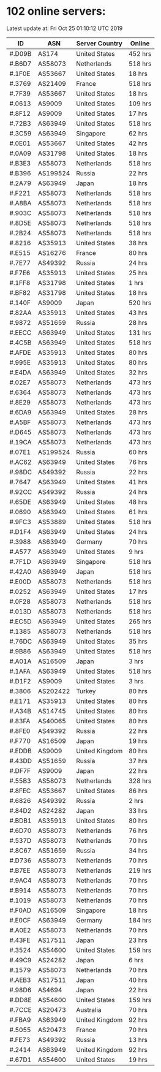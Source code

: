 # 102 online servers:

Latest update at: Fri Oct 25 01:10:12 UTC 2019

| ID | ASN | Server Country | Online |
| -- | --- | -------------- | ------ |
| #.D09B | AS174 | United States | 452 hrs |
| #.B6D7 | AS58073 | Netherlands | 518 hrs |
| #.1F0E | AS53667 | United States | 18 hrs |
| #.3769 | AS21409 | France | 518 hrs |
| #.7F39 | AS53667 | United States | 18 hrs |
| #.0613 | AS9009 | United States | 109 hrs |
| #.8F12 | AS9009 | United States | 17 hrs |
| #.72B3 | AS63949 | United States | 518 hrs |
| #.3C59 | AS63949 | Singapore | 62 hrs |
| #.0E01 | AS53667 | United States | 42 hrs |
| #.0A09 | AS31798 | United States | 18 hrs |
| #.B3E3 | AS58073 | Netherlands | 518 hrs |
| #.B396 | AS199524 | Russia | 22 hrs |
| #.2A79 | AS63949 | Japan | 18 hrs |
| #.F221 | AS58073 | Netherlands | 518 hrs |
| #.A8BA | AS58073 | Netherlands | 518 hrs |
| #.903C | AS58073 | Netherlands | 518 hrs |
| #.8D5E | AS58073 | Netherlands | 518 hrs |
| #.2B24 | AS58073 | Netherlands | 518 hrs |
| #.8216 | AS35913 | United States | 38 hrs |
| #.E515 | AS16276 | France | 80 hrs |
| #.7E77 | AS49392 | Russia | 24 hrs |
| #.F7E6 | AS35913 | United States | 25 hrs |
| #.1FF8 | AS31798 | United States | 1 hrs |
| #.BF82 | AS31798 | United States | 18 hrs |
| #.140F | AS9009 | Japan | 520 hrs |
| #.82AA | AS35913 | United States | 43 hrs |
| #.9872 | AS51659 | Russia | 28 hrs |
| #.EECC | AS63949 | United States | 131 hrs |
| #.4C5B | AS63949 | United States | 518 hrs |
| #.AFDE | AS35913 | United States | 80 hrs |
| #.995E | AS35913 | United States | 80 hrs |
| #.E4DA | AS63949 | United States | 32 hrs |
| #.02E7 | AS58073 | Netherlands | 473 hrs |
| #.6364 | AS58073 | Netherlands | 473 hrs |
| #.8E29 | AS58073 | Netherlands | 473 hrs |
| #.6DA9 | AS63949 | United States | 28 hrs |
| #.A5BF | AS58073 | Netherlands | 473 hrs |
| #.D645 | AS58073 | Netherlands | 473 hrs |
| #.19CA | AS58073 | Netherlands | 473 hrs |
| #.07E1 | AS199524 | Russia | 60 hrs |
| #.AC62 | AS63949 | United States | 76 hrs |
| #.98DC | AS49392 | Russia | 22 hrs |
| #.7647 | AS63949 | United States | 41 hrs |
| #.92CC | AS49392 | Russia | 24 hrs |
| #.65DE | AS63949 | United States | 48 hrs |
| #.0690 | AS63949 | United States | 61 hrs |
| #.9FC3 | AS53889 | United States | 518 hrs |
| #.D1F4 | AS63949 | United States | 24 hrs |
| #.3988 | AS63949 | Germany | 70 hrs |
| #.A577 | AS63949 | United States | 9 hrs |
| #.7F1D | AS63949 | Singapore | 518 hrs |
| #.42A0 | AS63949 | Japan | 518 hrs |
| #.E00D | AS58073 | Netherlands | 518 hrs |
| #.0252 | AS63949 | United States | 17 hrs |
| #.0F28 | AS58073 | Netherlands | 518 hrs |
| #.013D | AS58073 | Netherlands | 518 hrs |
| #.EC5D | AS63949 | United States | 265 hrs |
| #.1385 | AS58073 | Netherlands | 518 hrs |
| #.76DC | AS63949 | United States | 35 hrs |
| #.9B86 | AS63949 | United States | 518 hrs |
| #.A01A | AS16509 | Japan | 3 hrs |
| #.1AFA | AS63949 | United States | 518 hrs |
| #.D1F2 | AS9009 | United States | 3 hrs |
| #.3806 | AS202422 | Turkey | 80 hrs |
| #.E171 | AS35913 | United States | 80 hrs |
| #.A34B | AS14745 | United States | 80 hrs |
| #.83FA | AS40065 | United States | 80 hrs |
| #.8FE0 | AS49392 | Russia | 22 hrs |
| #.F770 | AS16509 | Japan | 19 hrs |
| #.EDDB | AS9009 | United Kingdom | 80 hrs |
| #.43DD | AS51659 | Russia | 37 hrs |
| #.DF7F | AS9009 | Japan | 22 hrs |
| #.55B3 | AS58073 | Netherlands | 328 hrs |
| #.8FEC | AS53667 | United States | 86 hrs |
| #.6826 | AS49392 | Russia | 2 hrs |
| #.84D2 | AS24282 | Japan | 33 hrs |
| #.BDB1 | AS35913 | United States | 80 hrs |
| #.6D70 | AS58073 | Netherlands | 76 hrs |
| #.537D | AS58073 | Netherlands | 70 hrs |
| #.8C67 | AS51659 | Russia | 34 hrs |
| #.D736 | AS58073 | Netherlands | 70 hrs |
| #.B7EE | AS58073 | Netherlands | 219 hrs |
| #.9AC4 | AS58073 | Netherlands | 70 hrs |
| #.B914 | AS58073 | Netherlands | 70 hrs |
| #.1019 | AS58073 | Netherlands | 70 hrs |
| #.F0AD | AS16509 | Singapore | 18 hrs |
| #.E0CF | AS63949 | Germany | 184 hrs |
| #.A0E2 | AS58073 | Netherlands | 70 hrs |
| #.43FE | AS17511 | Japan | 23 hrs |
| #.3524 | AS54600 | United States | 159 hrs |
| #.49C9 | AS24282 | Japan | 6 hrs |
| #.1579 | AS58073 | Netherlands | 70 hrs |
| #.AEB3 | AS17511 | Japan | 40 hrs |
| #.98D6 | AS4694 | Japan | 22 hrs |
| #.DD8E | AS54600 | United States | 159 hrs |
| #.7CCE | AS20473 | Australia | 70 hrs |
| #.FBA9 | AS63949 | United Kingdom | 92 hrs |
| #.5055 | AS20473 | France | 70 hrs |
| #.FE73 | AS49392 | Russia | 13 hrs |
| #.2414 | AS63949 | United Kingdom | 92 hrs |
| #.67D1 | AS54600 | United States | 19 hrs |

